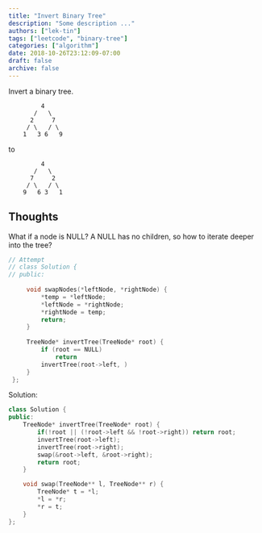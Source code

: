 ```yaml
---
title: "Invert Binary Tree"
description: "Some description ..."
authors: ["lek-tin"]
tags: ["leetcode", "binary-tree"]
categories: ["algorithm"]
date: 2018-10-26T23:12:09-07:00
draft: false
archive: false
---
```

Invert a binary tree.
```
         4
       /   \
      2     7
     / \   / \
    1   3 6   9
```
to
```
         4
       /   \
      7     2
     / \   / \
    9   6 3   1
```

## Thoughts
What if a node is NULL? A NULL has no children, so how to iterate deeper into the tree?
```c++
// Attempt
// class Solution {
// public:
    
     void swapNodes(*leftNode, *rightNode) {
         *temp = *leftNode;
         *leftNode = *rightNode;
         *rightNode = temp;
         return;
     }
    
     TreeNode* invertTree(TreeNode* root) {
         if (root == NULL) 
             return
         invertTree(root->left, )
     }
 };
```
Solution:
```c++
class Solution {
public:
    TreeNode* invertTree(TreeNode* root) {
        if(!root || (!root->left && !root->right)) return root;
        invertTree(root->left);
        invertTree(root->right);
        swap(&root->left, &root->right);
        return root;
    }

    void swap(TreeNode** l, TreeNode** r) {
        TreeNode* t = *l;
        *l = *r;
        *r = t;
    }
};
```